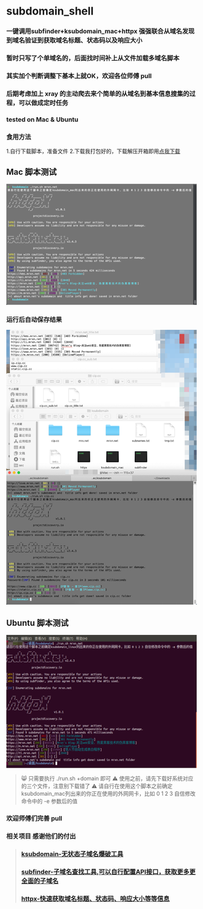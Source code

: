 # subdomain_shell

### 一键调用subfinder+ksubdomain_mac+httpx 强强联合从域名发现到域名验证到获取域名标题、状态码以及响应大小

### 暂时只写了个单域名的，后面找时间补上从文件加载多域名脚本
### 其实加个判断调整下基本上就OK，欢迎各位师傅 pull
### 后期考虑加上 xray 的主动爬去来个简单的从域名到基本信息搜集的过程，可以做成定时任务
### tested on Mac & Ubuntu

### 食用方法
1.自行下载脚本，准备文件
2.下载我打包好的，下载解压开箱即用[点我下载](https://mrxn.lanzous.com/b01hngsri)

## Mac 脚本测试
![](./img/success.png)

### 运行后自动保存结果
![](./img/all.png)

## Ubuntu 脚本测试
![](./img/ubuntu.png)

> :smile_cat: 只需要执行 ./run.sh +domain 即可
> ⚠️ 使用之前，请先下载好系统对应的三个文件，注意别下载错了
> ⚠️ 请自行在使用这个脚本之前确定ksubdomain_mac列出来的你正在使用的外网网卡，比如 0 1 2 3 自信修改命令中的 -e 参数后的值

### 欢迎师傅们完善 pull
### 相关项目 感谢他们的付出
> ### [ksubdomain-无状态子域名爆破工具](https://github.com/knownsec/ksubdomain)
> ### [subfinder-子域名查找工具,可以自行配置API接口，获取更多更全面的子域名](https://github.com/projectdiscovery/subfinder)
> ### [httpx-快速获取域名标题、状态码、响应大小等等信息](https://github.com/projectdiscovery/httpx)

